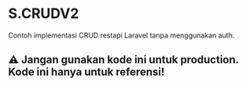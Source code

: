 
# S.CRUDV2

Contoh implementasi CRUD restapi Laravel tanpa menggunakan auth.

## ⚠️ Jangan gunakan kode ini untuk production. Kode ini hanya untuk referensi!

